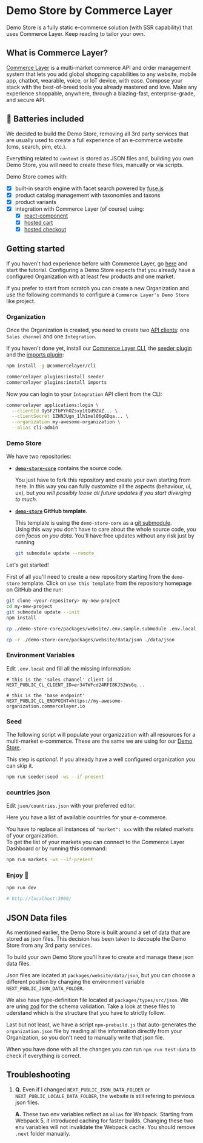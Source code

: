 # Demo Store by Commerce Layer

Demo Store is a fully static e-commerce solution (with SSR capability) that uses Commerce Layer. Keep reading to tailor your own.

## What is Commerce Layer?

[Commerce Layer](https://commercelayer.io/) is a multi-market commerce API and order management system that lets you add global shopping capabilities to any website, mobile app, chatbot, wearable, voice, or IoT device, with ease. Compose your stack with the best-of-breed tools you already mastered and love. Make any experience shoppable, anywhere, through a blazing-fast, enterprise-grade, and secure API.

## :battery: Batteries included

We decided to build the Demo Store, removing all 3rd party services that are usually used to create a full experience of an e-commerce website (cms, search, pim, etc.).

Everything related to `content` is stored as JSON files and, building you own Demo Store, you will need to create these files, manually or via scripts.

Demo Store comes with:

- [x] built-in search engine with facet search powered by [fuse.js](https://github.com/krisk/Fuse)
- [x] product catalog management with taxonomies and taxons
- [x] product variants
- [x] integration with Commerce Layer (of course) using:
  - [x] [react-component](https://github.com/commercelayer/commercelayer-react-components)
  - [x] [hosted cart](https://github.com/commercelayer/commercelayer-cart)
  - [x] [hosted checkout](https://github.com/commercelayer/commercelayer-react-checkout)

## Getting started

If you haven't had experience before with Commerce Layer, go [here](https://docs.commercelayer.io/developers/) and start the tutorial. Configuring a Demo Store expects that you already have a configured Organization with at least few products and one market.

If you prefer to start from scratch you can create a new Organization and use the following commands to configure a `Commerce Layer's Demo Store` like project.

### Organization

Once the Organization is created, you need to create two [API clients](https://docs.commercelayer.io/developers/api-clients): one `Sales channel` and one `Integration`.

If you haven't done yet, install our [Commerce Layer CLI](https://www.npmjs.com/package/@commercelayer/cli), the [seeder plugin](https://www.npmjs.com/package/@commercelayer/cli-plugin-seeder) and the [imports plugin](https://www.npmjs.com/package/@commercelayer/cli-plugin-imports):

```sh
npm install -g @commercelayer/cli

commercelayer plugins:install seeder
commercelayer plugins:install imports
```

Now you can login to your `Integration` API client from the CLI:

```sh
commercelayer applications:login \
  --clientId Oy5F2TbPYhOZsxy1tQd9ZVZ... \
  --clientSecret 1ZHNJUgn_1lh1mel06gGDqa... \
  --organization my-awesome-organization \
  --alias cli-admin
```

### Demo Store

We have two repositories:

* **[`demo-store-core`](https://github.com/commercelayer/demo-store-core)** contains the source code.

  You just have to fork this repository and create your own starting from here. In this way you can fully customize all the aspects (behaviour, ui, ux), but *you will possibly loose all future updates if you start diverging to much.*

* **[`demo-store`](https://github.com/commercelayer/demo-store) GitHub template**.

    This template is using the `demo-store-core` as a [git submodule](https://git-scm.com/book/en/v2/Git-Tools-Submodules).  
    Using this way you don't have to care about the whole source code, *you can focus on you data*. You'll have free updates without any risk just by running

    ```sh
    git submodule update --remote
    ```

Let's get started!

First of all you'll need to create a new repository starting from the `demo-store` template. Click on `Use this template` from the repository homepage on GitHub and the run:

```sh
git clone <your-repository> my-new-project
cd my-new-project
git submodule update --init
npm install

cp ./demo-store-core/packages/website/.env.sample.submodule .env.local

cp -r ./demo-store-core/packages/website/data/json ./data/json
```

### Environment Variables

Edit `.env.local` and fill all the missing information:

```properties
# this is the 'sales channel' client id
NEXT_PUBLIC_CL_CLIENT_ID=er34TWFcd24RFI8KJ52Ws6q...

# this is the 'base endpoint'
NEXT_PUBLIC_CL_ENDPOINT=https://my-awesome-organization.commercelayer.io
```

### Seed

The following script will populate your organizzation with all resources for a multi-market e-commerce. These are the same we are using for our [Demo Store](https://commercelayer.github.io/demo-store-core).

This step is *optional*. If you already have a well configured organization you can skip it.

```sh
npm run seeder:seed -ws --if-present
```

### countries.json

Edit `json/countries.json` with your preferred editor.

Here you have a list of available countries for your e-commerce.

You have to replace all instances of `"market": xxx` with the related markets of your organization.  
To get the list of your markets you can connect to the Commerce Layer Dashboard or by running this command:

```sh
npm run markets -ws --if-present
```

### Enjoy :rocket:

```sh
npm run dev

# http://localhost:3000/
```

## JSON Data files

As mentioned earlier, the Demo Store is built around a set of data that are stored as json files. This decision has been taken to decouple the Demo Store from any 3rd party services.

To build your own Demo Store you'll have to create and manage these json data files.

Json files are located at `packages/website/data/json`, but you can choose a different position by changing the environment variable `NEXT_PUBLIC_JSON_DATA_FOLDER`.

We also have type-definition file located at `packages/types/src/json`. We are uring [zod](https://github.com/colinhacks/zod) for the schema validation. Take a look at these files to uderstand which is the structure that you have to strictly follow.

Last but not least, we have a script `npm-prebuild.js` that auto-generates the `organization.json` file by reading all the information directly from your Organization, so you don't need to manually write that json file.

When you have done with all the changes you can run `npm run test:data` to check if everything is correct.


## Troubleshooting

1. **Q.** Even if I changed `NEXT_PUBLIC_JSON_DATA_FOLDER` or `NEXT_PUBLIC_LOCALE_DATA_FOLDER`, the website is still refering to previous json files.

    **A.** These two env variables reflect as `alias` for Webpack. Starting from Webpack 5, it introduced caching for faster builds. Changing these two env variables will not invalidate the Webpack cache. You should remove `.next` folder manually.
